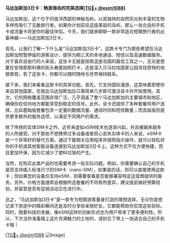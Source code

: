 **马达加斯加3日卡：畅游海岛的完美选择[[TG💪+ @esim1088](https://t.me/s/esim1088)]**

马达加斯加，这个位于印度洋西部的神秘岛屿，以其独特的自然风光和丰富的生物多样性吸引了无数旅行者。如果你计划前往这座美丽的岛屿，那么一张合适的手机卡或流量卡将是你的最佳伴侣。今天，我们就来聊聊一款非常适合短期旅行者的必备神器——马达加斯加3日卡。

首先，让我们了解一下什么是“马达加斯加3日卡”。这款卡专门为那些希望在马达加斯加短暂停留的游客设计，提供为期三天的本地通话、短信以及高速数据服务。对于喜欢自由行的人来说，这张卡无疑是探索这座岛国的最佳工具之一。无论是想要在安塔那那利佛的街头巷尾拍照打卡，还是深入贝马拉哈国家公园寻找奇特的地貌景观，有了这张卡，你都可以随时随地与世界保持联系。

接下来，我们来看看这款卡的具体功能。首先，它支持国际漫游，这意味着即使你来自其他国家，在抵达马达加斯加后只需简单几步即可激活该卡并开始使用。其次，它的网络覆盖范围非常广泛，几乎涵盖了整个马达加斯加的主要城市和地区，确保你在任何地方都能享受到稳定的信号。此外，该卡还提供了多种套餐供用户选择，比如基础版套餐包含一定量的数据流量、通话时间和短信数量；而高级版则提供更多额外的服务选项，以满足不同用户的需求。

除了传统的实体SIM卡之外，近年来虚拟eSIM技术也逐渐兴起，并且被越来越多的人所接受。对于那些不想携带过多设备或者担心丢失实体卡的人来说，eSIM卡是一个非常好的替代方案。通过下载相关应用程序并按照指示操作，就可以轻松将你的手机或其他智能设备连接到马达加斯加3日卡上。这种方式不仅方便快捷，而且更加环保，因为它减少了塑料垃圾的产生。

当然，在购买此类产品时也需要考虑一些实际问题。例如，你需要确认自己的手机是否支持插入标准尺寸的SIM卡（nano-SIM），如果是的话，则可以直接使用这款卡；但如果您的设备仅支持eSIM，则需要查看是否能够兼容特定运营商提供的服务。另外，价格方面通常会根据所选套餐的不同有所差异，建议提前做好预算规划，并留意是否有促销活动正在进行中。

总之，“马达加斯加3日卡”是一款专为短期游客量身打造的理想选择，无论你是想记录下旅途中的精彩瞬间还是及时分享给亲朋好友，它都能帮助你实现这些目标。同时，随着科技的发展，像eSIM这样的创新形式也为用户带来了更多便利性。所以，下次当你准备踏上这片充满魅力的土地时，请别忘了带上一张适合自己的手机卡哦！

[[TG💪+ @esim1088](https://t.me/s/esim1088) ![Image](https://i.postimg.cc/4NQfJmqS/Snipaste-2025-05-13-00-14-12.png)]